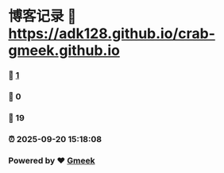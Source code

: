 # 博客记录 :link: https://adk128.github.io/crab-gmeek.github.io 
### :page_facing_up: [1](https://adk128.github.io/crab-gmeek.github.io/tag.html) 
### :speech_balloon: 0 
### :hibiscus: 19 
### :alarm_clock: 2025-09-20 15:18:08 
### Powered by :heart: [Gmeek](https://github.com/Meekdai/Gmeek)
